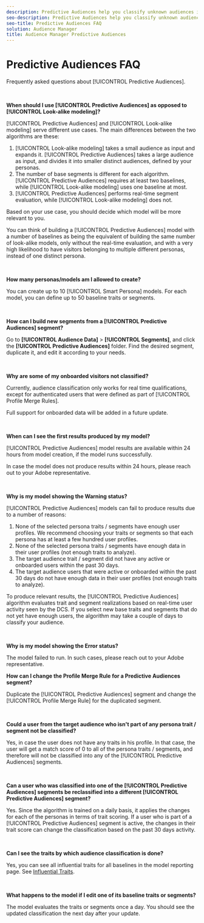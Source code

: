 ```yaml
---
description: Predictive Audiences help you classify unknown audiences into distinct personas in real-time, using data science.
seo-description: Predictive Audiences help you classify unknown audiences into distinct personas in real-time, using data science.
seo-title: Predictive Audiences FAQ
solution: Audience Manager
title: Audience Manager Predictive Audiences
---
```


# Predictive Audiences FAQ

Frequently asked questions about [!UICONTROL Predictive Audiences].

&nbsp;

**When should I use [!UICONTROL Predictive Audiences] as opposed to [!UICONTROL Look-alike modeling]?**

[!UICONTROL Predictive Audiences] and [!UICONTROL Look-alike modeling] serve different use cases. The main differences between the two algorithms are these:

1. [!UICONTROL Look-alike modeling] takes a small audience as input and expands it. [!UICONTROL Predictive Audiences] takes a large audience as input, and divides it into smaller distinct audiences, defined by your personas.
1. The number of base segments is different for each algorithm. [!UICONTROL Predictive Audiences] requires at least two baselines, while [!UICONTROL Look-alike modeling] uses one baseline at most.
1. [!UICONTROL Predictive Audiences] performs real-time segment evaluation, while [!UICONTROL Look-alike modeling] does not.

Based on your use case, you should decide which model will be more relevant to you.

You can think of building a [!UICONTROL Predictive Audiences] model with a number of baselines as being the equivalent of building the same number of look-alike models, only without the real-time evaluation, and with a very high likelihood to have visitors belonging to multiple different personas, instead of one distinct persona.

&nbsp;

**How many personas/models am I allowed to create?**

You can create up to 10 [!UICONTROL Smart Persona] models. For each model, you can define up to 50 baseline traits or segments.

&nbsp;

**How can I build new segments from a [!UICONTROL Predictive Audiences] segment?**

Go to **[!UICONTROL Audience Data]** > **[!UICONTROL Segments]**, and click the **[!UICONTROL Predictive Audiences]** folder. Find the desired segment, duplicate it, and edit it according to your needs.

&nbsp;

**Why are some of my onboarded visitors not classified?**

Currently, audience classification only works for real time qualifications, except for authenticated users that were defined as part of [!UICONTROL Profile Merge Rules].

Full support for onboarded data will be added in a future update.

&nbsp;

**When can I see the first results produced by my model?**

[!UICONTROL Predictive Audiences] model results are available within 24 hours from model creation, if the model runs successfully.

In case the model does not produce results within 24 hours, please reach out to your Adobe representative.

&nbsp;

**Why is my model showing the Warning status?**

[!UICONTROL Predictive Audiences] models can fail to produce results due to a number of reasons:

1. None of the selected persona traits / segments have enough user profiles. We recommend choosing your traits or segments so that each persona has at least a few hundred user profiles.
1. None of the selected persona traits / segments have enough data in their user profiles (not enough traits to analyze).
1. The target audience trait / segment did not have any active or onboarded users within the past 30 days.
1. The target audience users that were active or onboarded within the past 30 days do not have enough data in their user profiles (not enough traits to analyze).

To produce relevant results, the [!UICONTROL Predictive Audiences] algorithm evaluates trait and segment realizations based on real-time user activity seen by the DCS. If you select new base traits and segments that do not yet have enough users, the algorithm may take a couple of days to classify your audience.

&nbsp;

**Why is my model showing the Error status?**

The model failed to run. In such cases, please reach out to your Adobe representative.

**How can I change the Profile Merge Rule for a Predictive Audiences segment?**

Duplicate the [!UICONTROL Predictive Audiences] segment and change the [!UICONTROL Profile Merge Rule] for the duplicated segment.

&nbsp;

**Could a user from the target audience who isn't part of any persona trait / segment not be classified?**

Yes, in case the user does not have any traits in his profile. In that case, the user will get a match score of 0 to all of the persona traits / segments, and therefore will not be classified into any of the [!UICONTROL Predictive Audiences] segments.

&nbsp;

**Can a user who was classified into one of the [!UICONTROL Predictive Audiences] segments be reclassified into a different [!UICONTROL Predictive Audiences] segment?**

Yes. Since the algorithm is trained on a daily basis, it applies the changes for each of the personas in terms of trait scoring. If a user who is part of a [!UICONTROL Predictive Audiences] segment is active, the changes in their trait score can change the classification based on the past 30 days activity.

&nbsp;

**Can I see the traits by which audience classification is done?**

Yes, you can see all influential traits for all baselines in the model reporting page. See [Influential Traits](../features/algorithmic-models/predictive-audiences-reporting.md#influential-traits).

&nbsp;

**What happens to the model if I edit one of its baseline traits or segments?**

The model evaluates the traits or segments once a day. You should see the updated classification the next day after your update.
